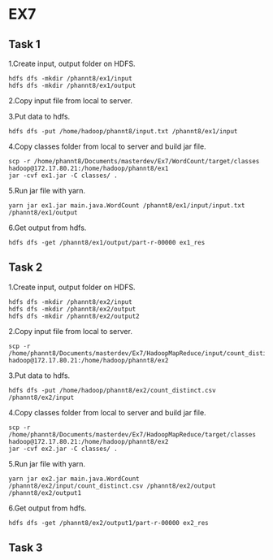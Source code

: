 # EX7

## Task 1

1.Create input, output folder on HDFS.
~~~
hdfs dfs -mkdir /phannt8/ex1/input
hdfs dfs -mkdir /phannt8/ex1/output
~~~

2.Copy input file from local to server.

3.Put data to hdfs.
~~~
hdfs dfs -put /home/hadoop/phannt8/input.txt /phannt8/ex1/input
~~~

4.Copy classes folder from local to server and build jar file.
~~~
scp -r /home/phannt8/Documents/masterdev/Ex7/WordCount/target/classes hadoop@172.17.80.21:/home/hadoop/phannt8/ex1
jar -cvf ex1.jar -C classes/ .
~~~

5.Run jar file with yarn.
~~~
yarn jar ex1.jar main.java.WordCount /phannt8/ex1/input/input.txt /phannt8/ex1/output
~~~

6.Get output from hdfs.
~~~
hdfs dfs -get /phannt8/ex1/output/part-r-00000 ex1_res
~~~

## Task 2

1.Create input, output folder on HDFS.
~~~
hdfs dfs -mkdir /phannt8/ex2/input
hdfs dfs -mkdir /phannt8/ex2/output
hdfs dfs -mkdir /phannt8/ex2/output2
~~~

2.Copy input file from local to server.
~~~
scp -r /home/phannt8/Documents/masterdev/Ex7/HadoopMapReduce/input/count_distinct.csv hadoop@172.17.80.21:/home/hadoop/phannt8/ex2
~~~

3.Put data to hdfs.
~~~
hdfs dfs -put /home/hadoop/phannt8/ex2/count_distinct.csv /phannt8/ex2/input
~~~

4.Copy classes folder from local to server and build jar file.
~~~
scp -r /home/phannt8/Documents/masterdev/Ex7/HadoopMapReduce/target/classes  hadoop@172.17.80.21:/home/hadoop/phannt8/ex2
jar -cvf ex2.jar -C classes/ .
~~~

5.Run jar file with yarn.
~~~
yarn jar ex2.jar main.java.WordCount /phannt8/ex2/input/count_distinct.csv /phannt8/ex2/output /phannt8/ex2/output1
~~~

6.Get output from hdfs.
~~~
hdfs dfs -get /phannt8/ex2/output1/part-r-00000 ex2_res
~~~

## Task 3
